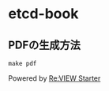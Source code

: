 # etcd-book

## PDFの生成方法

```console
make pdf
```

Powered by [Re:VIEW Starter](https://kauplan.org/reviewstarter/)
